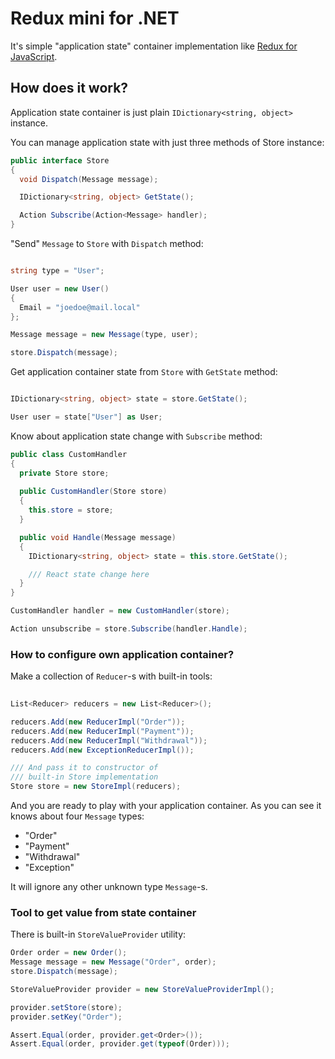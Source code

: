 # Redux mini for .NET

It's simple "application state" container implementation like [Redux for JavaScript](https://redux.js.org/).

## How does it work?

Application state container is just plain `IDictionary<string, object>` instance.

You can manage application state with just three methods of Store instance:

```csharp
public interface Store
{
  void Dispatch(Message message);

  IDictionary<string, object> GetState();

  Action Subscribe(Action<Message> handler);
}
```

"Send" `Message` to `Store` with `Dispatch` method:

```csharp

string type = "User";

User user = new User()
{ 
  Email = "joedoe@mail.local" 
};

Message message = new Message(type, user);

store.Dispatch(message);
```

Get application container state from `Store` with `GetState` method:

```csharp

IDictionary<string, object> state = store.GetState();

User user = state["User"] as User;

```

Know about application state change with `Subscribe` method:

```csharp
public class CustomHandler
{
  private Store store;
    
  public CustomHandler(Store store)
  {
    this.store = store;
  }

  public void Handle(Message message)
  {
    IDictionary<string, object> state = this.store.GetState();

    /// React state change here
  }
}

CustomHandler handler = new CustomHandler(store);

Action unsubscribe = store.Subscribe(handler.Handle);
```

### How to configure own application container?

Make a collection of `Reducer`-s with built-in tools:

```csharp
  
List<Reducer> reducers = new List<Reducer>();

reducers.Add(new ReducerImpl("Order"));
reducers.Add(new ReducerImpl("Payment"));
reducers.Add(new ReducerImpl("Withdrawal"));
reducers.Add(new ExceptionReducerImpl());

/// And pass it to constructor of 
/// built-in Store implementation
Store store = new StoreImpl(reducers);
```
And you are ready to play with your application container. As you can see it knows about four `Message` types:

 - "Order"
 - "Payment"
 - "Withdrawal"
 - "Exception"

It will ignore any other unknown type `Message`-s.

### Tool to get value from state container

There is built-in `StoreValueProvider` utility:

```csharp
Order order = new Order();
Message message = new Message("Order", order);
store.Dispatch(message);

StoreValueProvider provider = new StoreValueProviderImpl();

provider.setStore(store);
provider.setKey("Order");

Assert.Equal(order, provider.get<Order>());
Assert.Equal(order, provider.get(typeof(Order)));

```